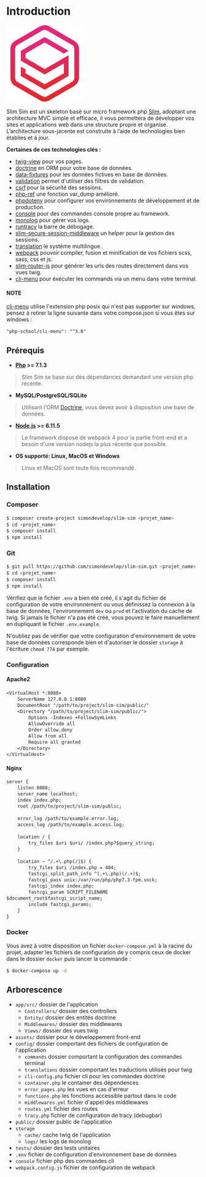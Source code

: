 # Introduction

![](https://github.com/SimonDevelop/slim-sim/raw/master/assets/img/logo.png)

Slim Sim est un skeleton basé sur micro framework php [Slim](https://www.slimframework.com/), adoptant une architecture MVC simple et efficace, il vous permettera de développer vos sites et applications web dans une structure propre et organisé.
L’architecture sous-jacente est construite à l’aide de technologies bien établies et à jour.

**Certaines de ces technologies clés :**
- [twig-view](https://github.com/slimphp/Twig-View) pour vos pages.
- [doctrine](https://github.com/doctrine/doctrine2) en ORM pour votre base de données.
- [data-fixtures](https://github.com/doctrine/data-fixtures) pour les données fictives en base de données.
- [validation](https://github.com/Respect/Validation) permet d'utiliser des filtres de validation.
- [csrf](https://github.com/slimphp/Slim-Csrf) pour la sécurité des sessions.
- [php-ref](https://github.com/digitalnature/php-ref) une fonction var_dump amélioré.
- [phpdotenv](https://github.com/vlucas/phpdotenv) pour configurer vos environnements de développement et de production.
- [console](https://github.com/symfony/console) pour des commandes console propre au framework.
- [monolog](https://github.com/Seldaek/monolog) pour gérer vos logs.
- [runtracy](https://github.com/runcmf/runtracy) la barre de débogage.
- [slim-secure-session-middleware](https://github.com/adbario/slim-secure-session-middleware) un helper pour la gestion des sessions.
- [translation](https://github.com/symfony/translation) le système multilingue.
- [webpack](https://github.com/webpack/webpack) pouvoir compiler, fusion et minification de vos fichiers scss, sass, css et js.
- [slim-router-js](https://github.com/llvdl/slim-router-js) pour générer les urls des routes directement dans vos vues twig.
- [cli-menu](https://github.com/php-school/cli-menu) pour éxécuter les commands via un menu dans votre terminal.

#### NOTE
[cli-menu](https://github.com/php-school/cli-menu) utilise l'extension php posix qui n'est pas supporter sur windows, pensez à retirer la ligne suivante dans votre compose.json si vous êtes sur windows :
```
"php-school/cli-menu": "^3.0"
```

## Prérequis

- **[Php](https://secure.php.net/) >= 7.1.3**
> Slim Sim se base sur des dépendances demandant une version php récente.
- **MySQL/PostgreSQL/SQLite**
> Utilisant l'ORM [Doctrine](https://github.com/doctrine/orm), vous devez avoir à disposition une base de données.
- **[Node.js](https://nodejs.org/) >= 6.11.5**
> Le framework dispose de webpack 4 pour la partie front-end et a besoin d'une version nodejs la plus récente que possible.
- **OS supporté: Linux, MacOS et Windows**
> Linux et MacOS sont toute fois recommandé.


## Installation

### Composer
``` bash
$ composer create-project simondevelop/slim-sim <projet_name>
$ cd <projet_name>
$ composer install
$ npm install
```

### Git
``` bash
$ git pull https://github.com/simondevelop/slim-sim.git <projet_name>
$ cd <projet_name>
$ composer install
$ npm install
```

Vérifiez que le fichier `.env` a bien été créé, il s'agit du fichier de configuration de votre environnement ou vous définissez la connexion à la base de données, l'environnement `dev` ou `prod` et l'activation du cache de twig.
Si jamais le fichier n'a pas été créé, vous pouvez le faire manuellement en dupliquant le fichier `.env.example`.

N'oubliez pas de vérifier que votre configuration d'environnement de votre base de données corresponde bien et d'autoriser le dossier `storage` à l'écriture `chmod 774` par exemple.

### Configuration
#### Apache2
``` apacheconf
<VirtualHost *:8080>
    ServerName 127.0.0.1:8080
    DocumentRoot "/path/to/project/slim-sim/public/"
    <Directory "/path/to/project/slim-sim/public/">
        Options -Indexes +FollowSymLinks
        AllowOverride all
        Order allow,deny
        Allow from all
        Require all granted
    </Directory>
</VirtualHost>
```

#### Nginx
``` nginx
server {
    listen 8080;
    server_name localhost;
    index index.php;
    root /path/to/project/slim-sim/public;

    error_log /path/to/example.error.log;
    access_log /path/to/example.access.log;

    location / {
        try_files $uri $uri/ /index.php?$query_string;
    }

    location ~ ^/.+\.php(/|$) {
        try_files $uri /index.php = 404;
	    fastcgi_split_path_info ^(.+\.php)(/.+)$;
        fastcgi_pass unix:/var/run/php/php7.3-fpm.sock;
        fastcgi_index index.php;
        fastcgi_param SCRIPT_FILENAME $document_root$fastcgi_script_name;
        include fastcgi_params;
    }
}
```

### Docker
Vous avez à votre disposition un fichier `docker-compose.yml` à la racine du projet, adapter les fichiers de configuration de y compris ceux de docker dans le dossier `docker` puis lancer la commande :
``` bash
$ docker-compose up -d
```

## Arborescence

- `app/src/` dossier de l'application
	- `Controllers/` dossier des controllers
    - `Entity/` dossier des entités doctrine
    - `Middlewares/` dossier des middlewares
    - `Views/` dossier des vues twig
- `assets/` dossier pour le développement front-end
- `config/` dossier comportant des fichiers de configuration de l'application
    - `commands` dossier comportant la configuration des commandes terminal
    - `translations` dossier comportant les traductions utilisés pour twig
    - `cli-config.php` fichier cli pour les commandes doctrine
    - `container.php` le container des dépendences
    - `error_pages.php` les vues en cas d'erreur
    - `functions.php` les fonctions accessible partout dans le code
    - `middlewares.yml` fichier d'appel des middlewares
    - `routes.yml` fichier des routes
    - `tracy.php` fichier de configuration de tracy (debugbar)
- `public/` dossier public de l'application
- `storage`
	- `cache/` cache twig de l'application
	- `logs/` les logs de monolog
- `tests/` dossier des tests unitaires
- `.env` fichier de configuration d'environnement base de données
- `console` fichier php des commandes cli
- `webpack.config.js` fichier de configuration de webpack
